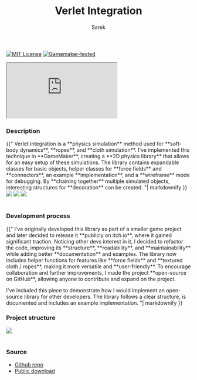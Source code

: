 ﻿---
title: Verlet Integration
author: Sarek
layout: page
---
[![MIT License](https://img.shields.io/badge/License-MIT-green.svg)](https://github.com/sareklambert/gms-verlet-integration/blob/main/LICENSE)
[![Gamemaker-tested](https://img.shields.io/badge/GameMaker-orange?style=flat&logo=gamemaker&label=Made%20with)](https://gamemaker.io)

<iframe src="https://www.youtube.com/embed/Qcp4IX7KipI?si=X_U88j1Y7RCK9FOX" allow="autoplay; encrypted-media; fullscreen;"></iframe>
<br>

### Description
<div class="blockText"> {{"
Verlet Integration is a **physics simulation** method used for **soft-body dynamics**, **ropes**, and **cloth simulation**.
I've implemented this technique in **GameMaker**, creating a **2D physics library** that allows for an easy setup of these
simulations. The library contains expandable classes for basic objects, helper classes for **force fields** and **connectors**,
an example **implementation**, and a **wireframe** mode for debugging. By **chaining together** multiple simulated objects,
interesting structures for **decoration** can be created.
"| markdownify }} </div>

<div class="screenshots">
    <img src="../../../assets/images/verlet integration/screenshot1.png">
    <img src="../../../assets/images/verlet integration/screenshot2.png">
    <img src="../../../assets/images/verlet integration/screenshot3.png">
</div>
<br>

### Development process
<div class="blockText"> {{"
I've originally developed this library as part of a smaller game project and later decided to release it **publicly on
itch.io**, where it gained significant traction. Noticing other devs interest in it, I decided to refactor the code,
improving its **structure**, **readability**, and **maintainability** while adding better **documentation** and examples.
The library now includes helper functions for features like **force fields** and **textured cloth / ropes**, making it more
versatile and **user-friendly**. To encourage collaboration and further improvements, I made the project **open-source
on GitHub**, allowing anyone to contribute and expand on the project.

I've included this piece to demonstrate how I would implement an open-source library for other developers.
The library follows a clear structure, is documented and includes an example implementation.
"| markdownify }} </div>

### Project structure
<div class="structure">
    <img src="../../../assets/images/verlet integration/structure.png">
</div>
<br>

### Source
* [Github repo](https://github.com/sareklambert/gms-verlet-integration)
* [Public download](https://jamjamteam.itch.io/verlet-integration-gamemake-studio-2)
